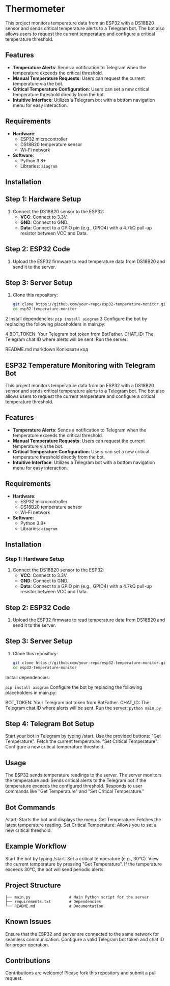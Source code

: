 # Thermometer
  
  This project monitors temperature data from an ESP32 with a DS18B20 sensor and sends critical temperature alerts to a Telegram bot. The bot also allows users to request the current temperature and configure a critical temperature threshold.
  
  ## Features
  - **Temperature Alerts**: Sends a notification to Telegram when the temperature exceeds the critical threshold.
  - **Manual Temperature Requests**: Users can request the current temperature via the bot.
  - **Critical Temperature Configuration**: Users can set a new critical temperature threshold directly from the bot.
  - **Intuitive Interface**: Utilizes a Telegram bot with a bottom navigation menu for easy interaction.
  
  ## Requirements
  - **Hardware**:
    - ESP32 microcontroller
    - DS18B20 temperature sensor
    - Wi-Fi network
  - **Software**:
    - Python 3.8+
    - Libraries: `aiogram`
  
  ## Installation
  
  ## Step 1: Hardware Setup
  1. Connect the DS18B20 sensor to the ESP32:
     - **VCC**: Connect to 3.3V.
     - **GND**: Connect to GND.
     - **Data**: Connect to a GPIO pin (e.g., GPIO4) with a 4.7kΩ pull-up resistor between VCC and Data.
     
  ## Step 2: ESP32 Code
  1. Upload the ESP32 firmware to read temperature data from DS18B20 and send it to the server.
  
  ## Step 3: Server Setup
  1. Clone this repository:
     ```bash
     git clone https://github.com/your-repo/esp32-temperature-monitor.git
     cd esp32-temperature-monitor
2 Install dependencies:
```pip install aiogram```
3 Configure the bot by replacing the following placeholders in main.py:

4 BOT_TOKEN: Your Telegram bot token from BotFather.
CHAT_ID: The Telegram chat ID where alerts will be sent.
Run the server:

README.md
markdown
Копіювати код
## ESP32 Temperature Monitoring with Telegram Bot

This project monitors temperature data from an ESP32 with a DS18B20 sensor and sends critical temperature alerts to a Telegram bot. The bot also allows users to request the current temperature and configure a critical temperature threshold.

## Features
- **Temperature Alerts**: Sends a notification to Telegram when the temperature exceeds the critical threshold.
- **Manual Temperature Requests**: Users can request the current temperature via the bot.
- **Critical Temperature Configuration**: Users can set a new critical temperature threshold directly from the bot.
- **Intuitive Interface**: Utilizes a Telegram bot with a bottom navigation menu for easy interaction.

## Requirements
- **Hardware**:
  - ESP32 microcontroller
  - DS18B20 temperature sensor
  - Wi-Fi network
- **Software**:
  - Python 3.8+
  - Libraries: `aiogram`

## Installation

### Step 1: Hardware Setup
1. Connect the DS18B20 sensor to the ESP32:
   - **VCC**: Connect to 3.3V.
   - **GND**: Connect to GND.
   - **Data**: Connect to a GPIO pin (e.g., GPIO4) with a 4.7kΩ pull-up resistor between VCC and Data.
   
## Step 2: ESP32 Code
1. Upload the ESP32 firmware to read temperature data from DS18B20 and send it to the server.

## Step 3: Server Setup
1. Clone this repository:
     ```bash
     git clone https://github.com/your-repo/esp32-temperature-monitor.git
     cd esp32-temperature-monitor
  Install dependencies:
  

 
  ```pip install aiogram```
  Configure the bot by replacing the following placeholders in main.py:
  
  BOT_TOKEN: Your Telegram bot token from BotFather.
  CHAT_ID: The Telegram chat ID where alerts will be sent.
  Run the server:
    ```python main.py```


## Step 4: Telegram Bot Setup
  Start your bot in Telegram by typing /start.
  Use the provided buttons:
  "Get Temperature": Fetch the current temperature.
  "Set Critical Temperature": Configure a new critical temperature threshold.
## Usage
  The ESP32 sends temperature readings to the server.
  The server monitors the temperature and:
  Sends critical alerts to the Telegram bot if the temperature exceeds the configured threshold.
  Responds to user commands like "Get Temperature" and "Set Critical Temperature."
## Bot Commands
  /start: Starts the bot and displays the menu.
  Get Temperature: Fetches the latest temperature reading.
  Set Critical Temperature: Allows you to set a new critical threshold.
## Example Workflow
  Start the bot by typing /start.
  Set a critical temperature (e.g., 30°C).
  View the current temperature by pressing "Get Temperature".
  If the temperature exceeds 30°C, the bot will send periodic alerts.
## Project Structure
  ```
  ├── main.py                 # Main Python script for the server
  ├── requirements.txt        # Dependencies
  └── README.md               # Documentation
  ```

## Known Issues
Ensure that the ESP32 and server are connected to the same network for seamless communication.
Configure a valid Telegram bot token and chat ID for proper operation.
## Contributions
Contributions are welcome! Please fork this repository and submit a pull request.
